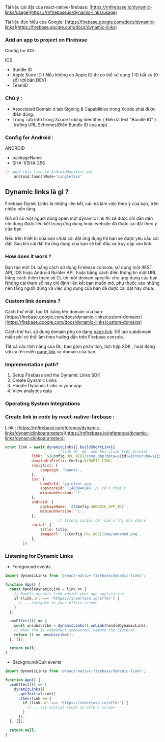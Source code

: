 Tài liệu cài đặt của react-native-firebase: [https://rnfirebase.io/dynamic-links/usage](https://rnfirebase.io/dynamic-links/usage) 

Tài liệu đọc hiểu của Google: [https://firebase.google.com/docs/dynamic-links](https://firebase.google.com/docs/dynamic-links)

### Add an app to project on Firebase
Config for IOS :

IOS 

- Bundle ID
- Apple Store ID ( Nếu không có Apple ID thì có thể sử dụng 1 ID bất kỳ (9 số) với bản DEV)
- TeamID

### Chú ý :

- Associated Domain ở tab Signing & Capabilities trong Xcode phải được điền đúng.
- Trong Tab Info trong Xcode trường Identifier ( Điền là text "Bundle ID" ) ,trường URL Schemes(Điền Bundle ID của app)

### Config for Android :

ANDROID

- packageName
- SHA-1/SHA-256

```jsx
// addd this line to AndroidManifest.xml
	android:launchMode="singleTask"
```

## Dynamic links là gì ?

Firebase Dymic Links là những liên kết, cái mà làm việc theo ý của bạn, trên nhiều nền tảng.

Giả sử có một người dùng open một dynamic link thì sẽ được chỉ dẫn đến nội dung được liên kết trong ứng dụng hoặc website đã được cài đặt theo ý của bạn.

Nếu trên thiết bị của bạn chưa cài đặt ứng dụng thì bạn sẽ được yêu cầu cài đặt. Sau khi cài đặt thì ứng dụng của bạn sẽ bắt đầu và truy cập vào link.

 

### How does it work ?

Bạn tạo một DL bằng cách sử dụng Firebase console, sử dụng một REST API,  IOS hoặc Android Builder API, hoặc bằng cách điền thông tin một URL  bằng cách thêm tham số DL tới một domain specific cho ứng dụng của bạn. Những cái tham số này chỉ định liên kết bạn muốn mở, phụ thuộc vào những nền tảng người dùng và việc ứng dụng của bạn đã được cài đặt hay chưa. 

 

### Custom link domains ?

Cách thứ nhất, tạo DL bằng tên domain của bạn: [https://firebase.google.com/docs/dynamic-links/custom-domains](https://firebase.google.com/docs/dynamic-links/custom-domains)

Cách thứ hai, sử dụng domain phụ có dạng [page.link](http://page.link). Để tạo subdomain miễn phí có thể làm theo hướng dẫn trên Firebase console. 

Tất cả các tính năng của DL, bao gồm phân tích, tích hợp SDK , hoạt động với cả tên miền [page.link](http://page.link)  và domain của bạn.

 

### Implementation path?

1. Setup Firebase and the Dynamic Links SDK 
2. Create Dynamic Links 
3. Handle Dynamic Links in your app
4. View analytics data

 

### Operating System Integrations

### Create link in code by react-native-firebase :

Link : [https://rnfirebase.io/reference/dynamic-links/dynamiclinkparameters](https://rnfirebase.io/reference/dynamic-links/dynamiclinkparameters)

```jsx
const link = await dynamicLinks().buildShortLink({
						//link để mở web khi click trên browser
            link: `${Config.URL_WEB}/song.php?data=${id}&isYoutube=${isYoutube}`,
            domainUriPrefix: Config.DYNAMIC_LINK,
            analytics: {
                campaign: 'banner',
            },
            ios: {
                bundleId: 'jp.ufret.app',
                appStoreId: '1483940246',// cần thiết 
                minimumVersion: '1',
            },
            android: {
                packageName: `${Config.ANDROID_APP_ID}`,
                minimumVersion: '1',
            },
						// trường social để hiển thị khi share
            social: {
                title: title,
                imageUrl: `${Config.URL_WEB}/img/unnamed.png`,
            },
        })
```

### Listening for Dynamic Links

- Foreground events

```jsx
import dynamicLinks from '@react-native-firebase/dynamic-links';

function App() {
  const handleDynamicLink = link => {
    // Handle dynamic link inside your own application
    if (link.url === 'https://invertase.io/offer') {
      // ...navigate to your offers screen
    }
  };

  useEffect(() => {
    const unsubscribe = dynamicLinks().onLink(handleDynamicLink);
    // When the is component unmounted, remove the listener
    return () => unsubscribe();
  }, []);

  return null;
}
```

- Background/Quit events

```jsx
import dynamicLinks from '@react-native-firebase/dynamic-links';

function App() {
  useEffect(() => {
    dynamicLinks()
      .getInitialLink()
      .then(link => {
        if (link.url === 'https://invertase.io/offer') {
          // ...set initial route as offers screen
        }
      });
  }, []);

  return null;
}
```